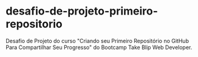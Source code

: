 # desafio-de-projeto-primeiro-repositorio
Desafio de Projeto do curso  "Criando seu Primeiro Repositório no GitHub Para Compartilhar Seu Progresso" do Bootcamp Take Blip Web Developer.
